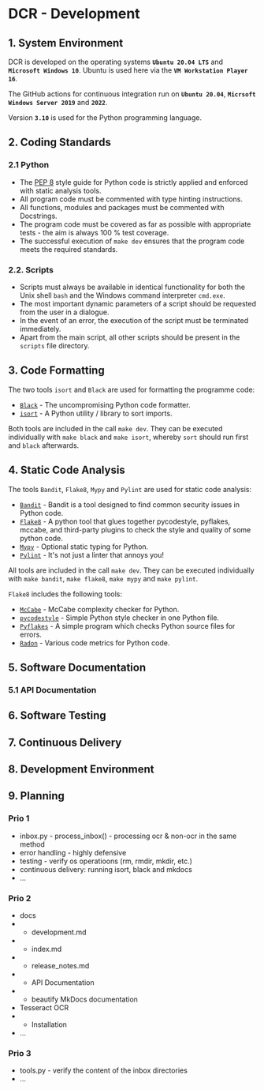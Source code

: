 # DCR - Development

## 1. System Environment

DCR is developed on the operating systems **`Ubuntu 20.04 LTS`** and **`Microsoft Windows 10`**.
Ubuntu is used here via the **`VM Workstation Player 16`**.

The GitHub actions for continuous integration run on **`Ubuntu 20.04`**, **`Micrsoft Windows Server 2019`** and **`2022`**.

Version **`3.10`** is used for the Python programming language.

## 2. Coding Standards

### 2.1 Python

- The [PEP 8](https://www.python.org/dev/peps/pep-0008/) style guide for Python code is strictly applied and enforced with static analysis tools.
- All program code must be commented with type hinting instructions.
- All functions, modules and packages must be commented with Docstrings.
- The program code must be covered as far as possible with appropriate tests - the aim is always 100 % test coverage.
- The successful execution of `make dev` ensures that the program code meets the required standards.

### 2.2. Scripts

- Scripts must always be available in identical functionality for both the Unix shell `bash` and the Windows command interpreter `cmd.exe`.
- The most important dynamic parameters of a script should be requested from the user in a dialogue.
- In the event of an error, the execution of the script must be terminated immediately.
- Apart from the main script, all other scripts should be present in the `scripts` file directory.

## 3. Code Formatting

The two tools `isort` and `Black` are used for formatting the programme code:

- [`Black`](https://black.readthedocs.io/en/stable/) - The uncompromising Python code formatter.
- [`isort`](https://pycqa.github.io/isort/) - A Python utility / library to sort imports.

Both tools are included in the call `make dev`. 
They can be executed individually with `make black` and `make isort`, whereby `sort` should run first and `black` afterwards.

## 4. Static Code Analysis

The tools `Bandit`, `Flake8`, `Mypy` and `Pylint` are used for static code analysis:

- [`Bandit`](https://bandit.readthedocs.io/en/latest/) - Bandit is a tool designed to find common security issues in Python code.
- [`Flake8`](https://flake8.pycqa.org/en/latest/index.html#quickstart) - A python tool that glues together pycodestyle, pyflakes, mccabe, and third-party plugins to check the style and quality of some python code.
- [`Mypy`](https://mypy.readthedocs.io/en/stable/introduction.html) - Optional static typing for Python.
- [`Pylint`](https://pylint.pycqa.org/en/latest/) - It's not just a linter that annoys you!

All tools are included in the call `make dev`.
They can be executed individually with `make bandit`, `make flake8`, `make mypy` and `make pylint`.

`Flake8` includes the following tools:

- [`McCabe`](https://github.com/PyCQA/mccabe) - McCabe complexity checker for Python.
- [`pycodestyle`](https://github.com/PyCQA/pycodestyle) - Simple Python style checker in one Python file.
- [`Pyflakes`](https://github.com/PyCQA/pyflakes) - A simple program which checks Python source files for errors.
- [`Radon`](https://radon.readthedocs.io/en/latest/) - Various code metrics for Python code.

## 5. Software Documentation

### 5.1 API Documentation

## 6. Software Testing

## 7. Continuous Delivery

## 8. Development Environment

## 9. Planning

### Prio 1 

- inbox.py - process_inbox() - processing ocr & non-ocr in the same method
- error handling - highly defensive
- testing - verify os operatioons (rm, rmdir, mkdir, etc.)
- continuous delivery: running isort, black and mkdocs 
- ...

### Prio 2 

- docs
- - development.md
- - index.md
- - release_notes.md
- - API Documentation
- - beautify MkDocs documentation
- Tesseract OCR
- - Installation  
- ...

### Prio 3 

- tools.py - verify the content of the inbox directories
- ...

